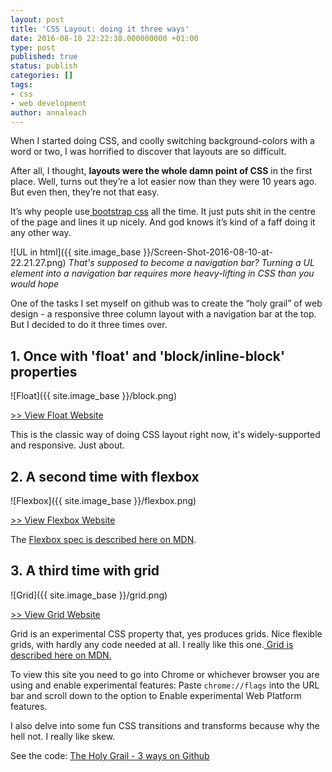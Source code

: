 ```yaml
---
layout: post
title: 'CSS Layout: doing it three ways'
date: 2016-08-10 22:22:38.000000000 +01:00
type: post
published: true
status: publish
categories: []
tags:
- css
- web development
author: annaleach
---
```

When I started doing CSS, and coolly switching background-colors with a word or two, I was horrified to discover that layouts are so difficult.

<!--excerpt-->

After all, I thought, **layouts were the whole damn point of CSS** in the first place. 
Well, turns out they’re a lot easier now than they were 10 years ago. But even then, they’re not that easy.

It’s why people use[ bootstrap css](http://getbootstrap.com/css/) all the time. 
It just puts shit in the centre of the page and lines it up nicely. 
And god knows it’s kind of a faff doing it any other way.

![UL in html]({{ site.image_base }}/Screen-Shot-2016-08-10-at-22.21.27.png) 
_That's supposed to become a navigation bar? Turning a UL element into a navigation bar requires more heavy-lifting in CSS than you would hope_

One of the tasks I set myself on github was to create the “holy grail” of web design - a responsive three column layout with a navigation bar at the top. But I decided to do it three times over.
## 1. Once with 'float' and 'block/inline-block' properties

![Float]({{ site.image_base }}/block.png)

[ >> View Float Website](https://htmlpreview.github.io/?https://github.com/ajwl/holy-grail-3-ways/blob/master/float/float.html)

This is the classic way of doing CSS layout right now, it's widely-supported and responsive. Just about.
## 2. A second time with flexbox

![Flexbox]({{ site.image_base }}/flexbox.png)

[ >> View Flexbox Website](https://htmlpreview.github.io/?https://github.com/ajwl/holy-grail-3-ways/blob/master/flexbox/grail.html)

The [Flexbox spec is described here on MDN](https://developer.mozilla.org/en-US/docs/Web/CSS/CSS_Flexible_Box_Layout/Using_CSS_flexible_boxes).
## 3. A third time with grid 


![Grid]({{ site.image_base }}/grid.png)

[ >> View Grid Website](https://htmlpreview.github.io/?https://github.com/ajwl/holy-grail-3-ways/blob/master/grid/grail.html)

Grid is an experimental CSS property that, yes produces grids. Nice flexible grids, with hardly any code needed at all. I really like this one.[ Grid is described here on MDN.](https://developer.mozilla.org/en-US/docs/Web/CSS/grid)

To view this site you need to go into Chrome or whichever browser you are using and enable experimental features: Paste `chrome://flags` into the URL bar and scroll down to the option to Enable experimental Web Platform features.

I also delve into some fun CSS transitions and transforms because why the hell not. I really like skew.

See the code: [ The Holy Grail - 3 ways on Github](https://github.com/ajwl/holy-grail-3-ways)

